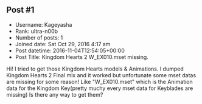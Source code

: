## Post #1
- Username: Kageyasha
- Rank: ultra-n00b
- Number of posts: 1
- Joined date: Sat Oct 29, 2016 4:17 am
- Post datetime: 2016-11-04T12:54:05+00:00
- Post Title: Kingdom Hearts 2 W_EX010.mset missing.

Hi!
I tried to get those Kingdom Hearts models & Animations.
I dumped Kingdom Hearts 2 Final mix and it worked but unfortunate some mset datas are missing for some reason!
Like "W_EX010.mset" which is the Animation data for the Kingdom Key(pretty muchy every mset data for Keyblades are missing)
Is there any way to get them?
